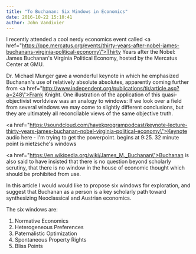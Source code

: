 ```yaml
---
title: "To Buchanan: Six Windows in Economics"
date: 2016-10-22 15:10:41
author: John Vandivier
---
```




I recently attended a cool nerdy economics event called <a href=\"https://ppe.mercatus.org/events/thirty-years-after-nobel-james-buchanans-virginia-political-economy\">Thirty Years after the Nobel: James Buchanan's Virginia Political Economy</a>, hosted by the Mercatus Center at GMU.

Dr. Michael Munger gave a wonderful keynote in which he emphasized Buchanan's use of relatively absolute absolutes, apparently coming further from <a href=\"http://www.independent.org/publications/tir/article.asp?a=248\">Frank Knight</a>. One illustration of the application of this quasi-objectivist worldview was an analogy to windows: If we look over a field from several windows we may come to slightly different conclusions, but they are ultimately all reconcilable views of the same objective truth.

<a href=\"https://soundcloud.com/hayekprogrampodcast/keynote-lecture-thirty-years-james-buchanan-nobel-virginia-political-economy\">Keynote audio</a> here - I'm trying to get the powerpoint. begins at 9:25. 32 minute point is nietzsche's windows

<a href=\"https://en.wikipedia.org/wiki/James_M._Buchanan\">Buchanan</a> is also said to have insisted that there is no question beyond scholarly scrutiny, that there is no window in the house of economic thought which should be prohibited from use.

In this article I would would like to propose six windows for exploration, and suggest that Buchanan as a person is a key scholarly path toward synthesizing Neoclassical and Austrian economics.

The six windows are:
<ol>
 	<li>Normative Economics</li>
 	<li>Heterogeneous Preferences</li>
 	<li>Paternalistic Optimization</li>
 	<li>Spontaneous Property Rights</li>
 	<li>Bliss Points</li>
</ol>
&nbsp;